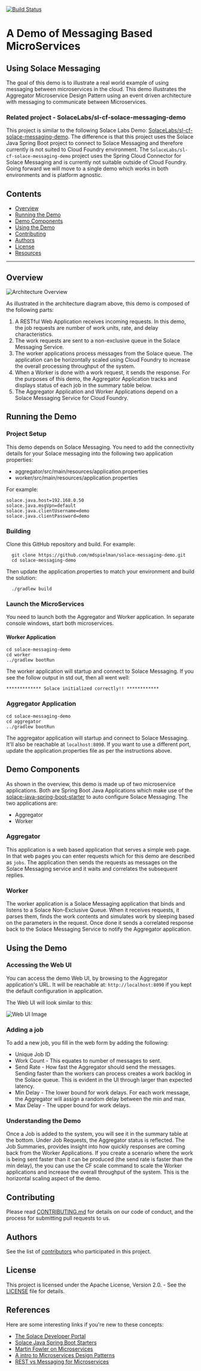 [![Build Status](https://travis-ci.org/SolaceLabs/solace-messaging-demo.svg?branch=master)](https://travis-ci.org/SolaceLabs/solace-messaging-demo)

# A Demo of Messaging Based MicroServices
## Using Solace Messaging

The goal of this demo is to illustrate a real world example of using messaging between microservices in the cloud. This demo illustrates the Aggregator Microservice Design Pattern using an event driven architecture with messaging to communicate between Microservices. 


### Related project - SolaceLabs/sl-cf-solace-messaging-demo

This project is similar to the following Solace Labs Demo: [SolaceLabs/sl-cf-solace-messaging-demo](https://github.com/SolaceLabs/sl-cf-solace-messaging-demo). The difference is that this project uses the Solace Java Spring Boot project to connect to Solace Messaging and therefore currently is not suited to Cloud Foundry environment. The `SolaceLabs/sl-cf-solace-messaging-demo` project uses the Spring Cloud Connector for Solace Messaging and is currently not suitable outside of Cloud Foundry. Going forward we will move to a single demo which works in both environments and is platform agnostic.

## Contents

* [Overview](#overview)
* [Running the Demo](#running-the-demo)
* [Demo Components](#demo-components)
* [Using the Demo](#using-the-demo)
* [Contributing](#contributing)
* [Authors](#authors)
* [License](#license)
* [Resources](#resources)

---

## Overview
 
![Architecture Overview](resources/demo-overview.png)

As illustrated in the architecture diagram above, this demo is composed of the following parts:

1. A RESTful Web Application receives incoming requests. In this demo, the job requests are number of work units, rate, and delay characteristics.
2. The work requests are sent to a non-exclusive queue in the Solace Messaging Service.
3. The worker applications process messages from the Solace queue. The application can be horizontally scaled using Cloud Foundry to increase the overall processing throughput of the system.
4. When a Worker is done with a work request, it sends the response. For the purposes of this demo, the Aggregator Application tracks and displays status of each job in the summary table below.
5. The Aggregator Application and Worker Applications depend on a Solace Messaging Service for Cloud Foundry.

## Running the Demo

### Project Setup

This demo depends on Solace Messaging. You need to add the connectivity details for your Solace messaging into the following two application properties:

* aggregator/src/main/resources/application.properties
* worker/src/main/resources/application.properties

For example: 

```
solace.java.host=192.168.0.50
solace.java.msgVpn=default
solace.java.clientUsername=demo 
solace.java.clientPassword=demo
```

### Building

Clone this GitHub repository and build. For example:

```
  git clone https://github.com/mdspielman/solace-messaging-demo.git
  cd solace-messaging-demo
```

Then update the application.properties to match your environment and build the solution:

```
  ./gradlew build
```

### Launch the MicroServices

You need to launch both the Aggregator and Worker application. In separate console windows, start both microservices.

#### Worker Application

```
cd solace-messaging-demo
cd worker
../gradlew bootRun
```

The worker application will startup and connect to Solace Messaging. If you see the follow output in std out, then all went well:

```
************* Solace initialized correctly!! ************
```

### Aggregator Application

```
cd solace-messaging-demo
cd aggregator
../gradlew bootRun
```

The aggregator application will startup and connect to Solace Messaging. It'll also be reachable at `localhost:8090`. If you want to use a different port, update the application.properties file as per the instructions above.
    
## Demo Components

As shown in the overview, this demo is made up of two microservice applications. Both are Spring Boot Java Applications which make use of the [solace-java-spring-boot-starter](https://github.com/SolaceLabs/solace-java-spring-boot) to auto configure Solace Messaging. The two applications are:

* Aggregator
* Worker

### Aggregator

This application is a web based application that serves a simple web page. In that web pages you can enter requests which for this demo are described as `jobs`. The application then sends the requests as messages on the Solace Messaging service and it waits and correlates the subsequent replies.

### Worker

The worker application is a Solace Messaging application that binds and listens to a Solace Non-Exclusive Queue. When it receives requests, it parses them, finds the work contents and simulates work by sleeping based on the parameters in the request. Once done it sends a correlated response back to the Solace Messaging Service to notify the Aggregator application.

## Using the Demo

### Accessing the Web UI

You can access the demo Web UI, by browsing to the Aggregator application's URL. It will be reachable at: `http://localhost:8090` if you kept the default configuration in application.

The Web UI will look similar to this:

![Web UI Image](resources/web-ui.png)

### Adding a job

To add a new job, you fill in the web form by adding the following:

* Unique Job ID
* Work Count - This equates to number of messages to sent.
* Send Rate - How fast the Aggregator should send the messages. Sending faster than the workers can process creates a work backlog in the Solace queue. This is evident in the UI through larger than expected latency. 
* Min Delay - The lower bound for work delays. For each work message, the Aggregator will assign a random delay between the min and max.
* Max Delay - The upper bound for work delays.

### Understanding the Demo

Once a Job is added to the system, you will see it in the summary table at the bottom. Under Job Requests, the Aggregator status is reflected. The Job Summaries, provides insight into how quickly responses are coming back from the Worker Applications. If you create a scenario where the work is being sent faster than it can be produced (the send rate is faster than the min delay), the you can use the CF scale command to scale the Worker applications and increase the overall throughput of the system. This is the horizontal scaling aspect of the demo.

## Contributing

Please read [CONTRIBUTING.md](CONTRIBUTING.md) for details on our code of conduct, and the process for submitting pull requests to us.

## Authors

See the list of [contributors](https://github.com/mdspielman/solace-messaging-demo/graphs/contributors) who participated in this project.

## License

This project is licensed under the Apache License, Version 2.0. - See the [LICENSE](LICENSE) file for details.

## References

Here are some interesting links if you're new to these concepts:

* [The Solace Developer Portal](http://dev.solacesystems.com/)
* [Solace Java Spring Boot Starters](https://solace.com/blog/devops/solace-java-meet-spring-boot-starters)
* [Martin Fowler on Microservices](http://martinfowler.com/articles/microservices.html)
* [A intro to Microservices Design Patterns](http://blog.arungupta.me/microservice-design-patterns/)
* [REST vs Messaging for Microservices](http://www.slideshare.net/ewolff/rest-vs-messaging-for-microservices)
